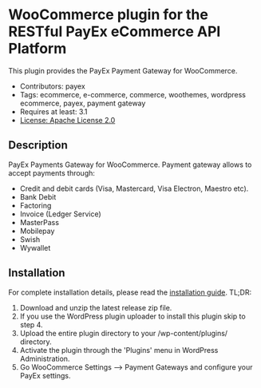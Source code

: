 # WooCommerce plugin for the RESTful PayEx eCommerce API Platform

This plugin provides the PayEx Payment Gateway for WooCommerce.

* Contributors: payex
* Tags: ecommerce, e-commerce, commerce, woothemes, wordpress ecommerce, payex, payment gateway
* Requires at least: 3.1
* [License: Apache License 2.0](http://www.apache.org/licenses/LICENSE-2.0)

## Description

PayEx Payments Gateway for WooCommerce. Payment gateway allows to accept payments through:

* Credit and debit cards (Visa, Mastercard, Visa Electron, Maestro etc).
* Bank Debit
* Factoring
* Invoice (Ledger Service)
* MasterPass
* Mobilepay
* Swish
* Wywallet


## Installation

For complete installation details, please read the [installation guide](installation-guide.md). TL;DR:

1. Download and unzip the latest release zip file.
2. If you use the WordPress plugin uploader to install this plugin skip to step 4.
3. Upload the entire plugin directory to your /wp-content/plugins/ directory.
4. Activate the plugin through the 'Plugins' menu in WordPress Administration.
5. Go WooCommerce Settings --> Payment Gateways and configure your PayEx settings.
